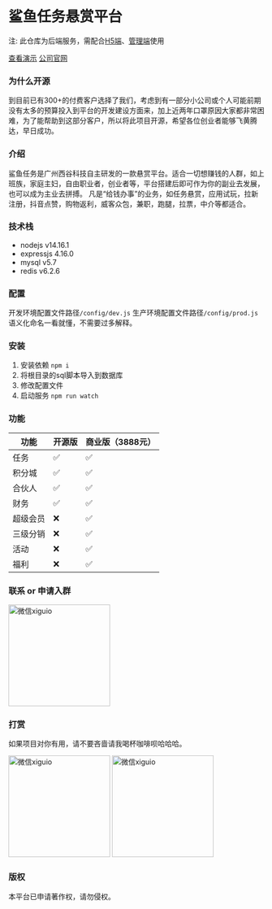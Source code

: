 # 鲨鱼任务悬赏平台

注: 此仓库为后端服务，需配合[H5端](https://github.com/xigupro/SharkTask_H5)、[管理端](https://github.com/xigupro/SharkTask_Admin)使用

[查看演示](https://shark-m.xigu.pro)
[公司官网](https://www.xigu.pro/products/task.html)

### 为什么开源
到目前已有300+的付费客户选择了我们，考虑到有一部分小公司或个人可能前期没有太多的预算投入到平台的开发建设方面来，加上近两年口罩原因大家都非常困难，为了能帮助到这部分客户，所以将此项目开源，希望各位创业者能够飞黄腾达，早日成功。

### 介绍
鲨鱼任务是广州西谷科技自主研发的一款悬赏平台。适合一切想赚钱的人群，如上班族，家庭主妇，自由职业者，创业者等，平台搭建后即可作为你的副业去发展，也可以成为主业去拼搏。 凡是“给钱办事”的业务，如任务悬赏，应用试玩，拉新注册，抖音点赞，购物返利，威客众包，兼职，跑腿，拉票，中介等都适合。

### 技术栈
* nodejs v14.16.1
* expressjs 4.16.0
* mysql v5.7
* redis v6.2.6

### 配置

开发环境配置文件路径`/config/dev.js`
生产环境配置文件路径`/config/prod.js`
语义化命名一看就懂，不需要过多解释。

### 安装
1. 安装依赖 `npm i`
2. 将根目录的sql脚本导入到数据库
3. 修改配置文件
4. 启动服务 `npm run watch`

### 功能
|  功能   |  开源版   | 商业版（3888元）  |
| ----  |  ----  | ----  |
| 任务 | ✅  | ✅ |
| 积分城 | ✅  | ✅ |
| 合伙人 | ✅  | ✅ |
| 财务 | ✅  | ✅ |
| 超级会员 | ❌  | ✅ |
| 三级分销 | ❌  | ✅ |
| 活动 | ❌  | ✅ |
| 福利 | ❌  | ✅ |

### 联系 or 申请入群
<img alt="微信xiguio" src="https://www.xigu.pro/img/code.JPG" width="200px">

### 打赏
如果项目对你有用，请不要吝啬请我喝杯咖啡呗哈哈哈。  

<img alt="微信xiguio" src="https://www.xigu.pro/img/wechat-pay.png" width="200px">
<img alt="微信xiguio" src="https://www.xigu.pro/img/ali-pay.png" width="200px">

### 版权
本平台已申请著作权，请勿侵权。